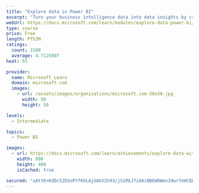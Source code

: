 ```yaml
---
title: "Explore data in Power BI"
excerpt: "Turn your business intelligence data into data insights by creating and configuring Power BI dashboards."
webUrl: https://docs.microsoft.com/learn/modules/explore-data-power-bi/
type: course
price: Free
length: PT53M
ratings:
  count: 3100
  average: 4.7125807
heat: 55

provider:
  name: Microsoft Learn
  domain: microsoft.com
  images:
    - url: /assets/images/organizations/microsoft.com-50x50.jpg
      width: 50
      height: 50

levels:
  - Intermediate

topics:
  - Power BI

images:
  - url: https://docs.microsoft.com/learn/achievements/explore-data-with-power-bi-desktop-social.png
    width: 800
    height: 400
    isCached: true

secured: "xAttK+KdDc52DSoPYfKhLAjGAGVZn93/jSzRkJ7i0AiNBEW8Wen19wr7eHCQ888PZHWwwwx4UpTxeik3Bp9CTkypFRbboPdDdTJckGcJSS8iP26uj8niQbeeh1qcCUtvKByAQwH9wPSDPz1fqkYWYiNoh+1XjzD+/iZB243eqleZn60tYgEyISADizl8V3c9Sd06g4W1Dtx/IlGk82NEXNMQAmBny4Di1sjw/7sYGHykBZVW/8xh1L4B9Q9M4OnCWu4U6oMe224ZwwIQ4c4UVS7GDvPgmoUsQlJSGm+7IsjR0z1q25Exsfcr7t8rW5wHkBPPz0ruLmlCqdrnIhpN2+lQRQ87l7mqc6mtbjQDhp6GIG8Zha6/Fbzwi7Ra1OeZ46orUHHo/AHeEKeG+1q3sZDUwDt0wWpM2jQoDcbD2SU=;fQJNlUr9eJyAmZeUMISXmA=="
---
```


